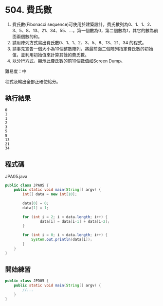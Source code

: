 # 504. 費氏數

1. 費氏數(Fibonacci sequence)可使用於建築設計，費氏數列為0、1、1、2、3、5、8、13、21、34、55、...，第一個數為0，第二個數為1，其它的數為前面兩個數的和。
2. 請用陣列方式寫出費氏數0、1、1、2、3、5、8、13、21、34 的程式。
3. 請事先宣告一個大小為10個整數陣列，將最前面二個陣列指定費氏數的初始值，並利用初始值來計算其餘的費氏數。
4. 以分行方式，顯示此費氏數的前10個數值如Screen Dump。

難易度：中

程式及輸出全部正確使給分。

## 執行結果

```
0
1
1
2
3
5
8
13
21
34
```

## 程式碼

JPA05.java

```java
public class JPA05 {
    public static void main(String[] argv) {
        int[] data = new int[10];
        
        data[0] = 0;
        data[1] = 1;
        
        for (int i = 2; i < data.length; i++) {
                data[i] = data[i-1] + data[i-2];
        }
        
        for (int i = 0; i < data.length; i++) {
            System.out.println(data[i]);
        }
    }
}
```

## 開始練習

```java
public class JPD05 {
    public static void main(String[] argv) {
        //...
    }
}
```
